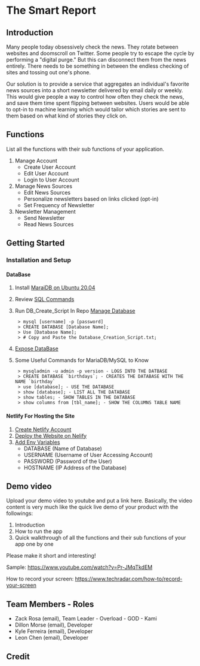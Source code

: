 # The Smart Report

## Introduction

Many people today obsessively check the news. They rotate between websites and doomscroll on Twitter. Some people try to escape the cycle by performing a "digital purge." But this can disconnect them from the news entirely. There needs to be something in between the endless checking of sites and tossing out one's phone.

Our solution is to provide a service that aggregates an individual's favorite news sources into a short newsletter delivered by email daily or weekly. This would give people a way to control how often they check the news, and save them time spent flipping between websites. Users would be able to opt-in to machine learning which would tailor which stories are sent to them based on what kind of stories they click on.


## Functions
List all the functions with their sub functions of your application.
1. Manage Account
	* Create User Account
	* Edit User Account
	* Login to User Account
2. Manage News Sources
	* Edit News Sources
	* Personalize newsletters based on links clicked (opt-in)
	* Set Frequency of Newsletter
3. Newsletter Management
	* Send Newsletter
	* Read News Sources


## Getting Started 
### Installation and Setup
#### DataBase
1. Install [MaraiDB on Ubuntu 20.04](https://www.digitalocean.com/community/tutorials/how-to-install-mariadb-on-ubuntu-20-04)
2. Review [SQL Commands](https://www.digitalocean.com/community/tutorials/introduction-to-queries-mysql)
3. Run DB_Create_Script In Repo [Manage Database](https://www.digitalocean.com/community/tutorials/how-to-create-and-manage-databases-in-mysql-and-mariadb-on-a-cloud-server)

		> mysql [username] -p [password]
		> CREATE DATABASE [Database Name];
		> Use [Database Name];
		> # Copy and Paste the Database_Creation_Script.txt;

4. [Expose DataBase](https://mariadb.com/kb/en/configuring-mariadb-for-remote-client-access/)
5. Some Useful Commands for MariaDB/MySQL to Know
	
		> mysqladmin -u admin -p version - LOGS INTO THE DATBASE
		> CREATE DATABASE `birthdays`; - CREATES THE DATABASE WITH THE NAME `birthday`
		> use [database]; - USE THE DATABASE
		> show [database]; - LIST ALL THE DATABASE
		> show tables; - SHOW TABLES IN THE DATABASE
		> show columns from [tbl_name]; - SHOW THE COLUMNS TABLE NAME

#### Netlify For Hosting the Site
1. [Create Netlify Account](https://app.netlify.com/signup/email)
2. [Deploy the Website on Nelify](https://www.netlify.com/blog/2016/09/29/a-step-by-step-guide-deploying-on-netlify/)
3. [Add Env Variables](https://docs.netlify.com/configure-builds/environment-variables/)
	* DATABASE (Name of Database)
	* USERNAME (Username of User Accessing Account)
	* PASSWORD (Password of the User)
	* HOSTNAME (IP Address of the Database)

## Demo video

Upload your demo video to youtube and put a link here. Basically, the video content is very much like the quick live demo of your product with the followings:
1. Introduction
2. How to run the app
3. Quick walkthrough of all the functions and their sub functions of your app one by one

Please make it short and interesting!

Sample: https://www.youtube.com/watch?v=Pr-JMqTkdEM

How to record your screen: https://www.techradar.com/how-to/record-your-screen

## Team Members - Roles
* Zack Rosa (email), Team Leader - Overload - GOD - Kami
* Dillon Morse (email), Developer
* Kyle Ferreira (email), Developer
* Leon Chen (email), Developer


## Credit

